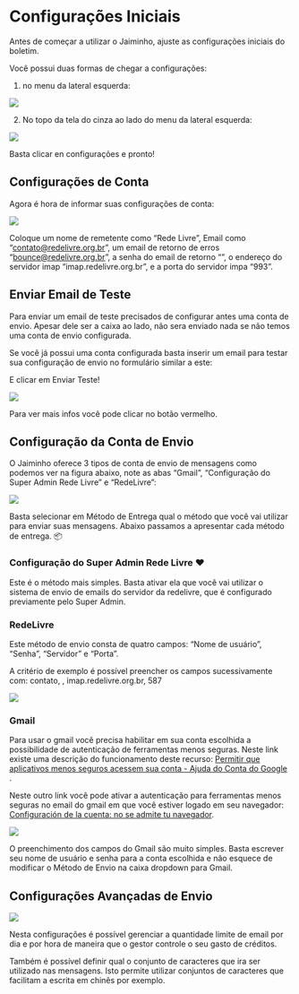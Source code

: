 # Configurações Iniciais
Antes de começar a utilizar o Jaiminho, ajuste as configurações iniciais do boletim.

Você possui duas formas de chegar a configurações:

1) no menu da lateral esquerda:

![](images/B08927B1-3446-45B5-AFC4-7C6CA3016C19.png)

2) No topo da tela do cinza ao lado do menu da lateral esquerda:

![](images/0D67E2FE-2661-4751-9537-71E8F14E83FB.png)

Basta clicar en configurações e pronto!

## Configurações de Conta
Agora é hora de informar suas configurações de conta:

![](images/6774F238-1656-4012-9484-AA7388B81358.png)

Coloque um nome de remetente como “Rede Livre”, Email como “contato@redelivre.org.br”,  um email de retorno de erros “bounce@redelivre.org.br”, a senha do email de retorno “”, o endereço do servidor imap “imap.redelivre.org.br”, e a porta do servidor impa “993”.

## Enviar Email de Teste
Para enviar um email de teste precisados de configurar antes uma conta de envio. Apesar dele ser a caixa ao lado, não sera enviado nada se não temos uma conta de envio configurada.

Se você já possui uma conta configurada basta inserir um email para testar sua configuração de envio no formulário similar a este:

E clicar em Enviar Teste!

![](images/FFBD4C68-9296-4175-9736-7664AF3AD470.png)

Para ver mais infos você pode clicar no botão vermelho.

## Configuração da Conta de Envio

O Jaiminho oferece 3 tipos de conta de envio de mensagens como podemos ver na figura abaixo, note as abas “Gmail”, “Configuração do Super Admin Rede Livre” e “RedeLivre”:

![](images/7E037452-F557-4CC6-A04C-D6944A8A846E.png)

Basta selecionar em Método de Entrega qual o método que você vai utilizar para enviar suas mensagens. Abaixo passamos a apresentar cada método de entrega. 📦

### Configuração do Super Admin Rede Livre ❤️

Este é o método mais simples. Basta ativar ela que você vai utilizar o sistema de envio de emails do servidor da redelivre, que é configurado previamente pelo Super Admin.

### RedeLivre

Este método de envio consta de quatro campos: “Nome de usuário”, “Senha”, “Servidor” e “Porta”.

A critério de exemplo é possível preencher os campos sucessivamente com: contato, , imap.redelivre.org.br, 587


![](images/467D8F60-CB44-47FE-89D3-124273DF1CE9.png)

### Gmail

Para usar o gmail você precisa habilitar em sua conta escolhida a possibilidade de autenticação de ferramentas menos seguras. Neste link existe uma descrição do funcionamento deste recurso: [Permitir que aplicativos menos seguros acessem sua conta - Ajuda do Conta do Google](https://support.google.com/accounts/answer/6010255?hl=pt-BR) .

Neste outro link você pode ativar a autenticação para ferramentas menos seguras no email do gmail em que você estiver logado em seu navegador: [Configuración de la cuenta: no se admite tu navegador](https://www.google.com/settings/security/lesssecureapps).


![](images/CFC4F2AA-338C-48BA-B298-A3B57B02C556.png)

O preenchimento dos campos do Gmail são muito simples. Basta escrever seu nome de usuário e senha para a conta escolhida e não esquece de modificar o Método de Envio na caixa dropdown para Gmail.


## Configurações Avançadas de Envio

![](images/FEAA5ECE-25CE-42BD-9213-2BBE6835CBC0.png)

Nesta configurações é possível gerenciar a quantidade limite de email por dia e por hora de maneira que o gestor controle o seu gasto de créditos.

Também é possível definir qual o conjunto de caracteres que ira ser utilizado nas mensagens. Isto permite utilizar conjuntos de caracteres que facilitam a escrita em chinês por exemplo.
